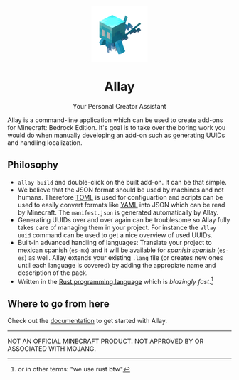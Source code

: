 <p align="center">
  <img
    src="https://github.com/allay-mc/.github/blob/main/profile/allay.gif?raw=true"
    width="25%"
    align="center"
    alt="Animated Allay"
  />
  <h1 align="center">Allay</h1>
  <p align="center">
    Your Personal Creator Assistant
  </p>
</p>

Allay is a command-line application which can be used to create add-ons for
Minecraft: Bedrock Edition. It's goal is to take over the boring work you
would do when manually developing an add-on such as generating UUIDs and
handling localization.


## Philosophy

- `allay build` and double-click on the built add-on. It can be that simple.
- We believe that the JSON format should be used by machines and not humans.
  Therefore [TOML](https://toml.io) is used for configuartion and scripts
  can be used to easily convert formats like [YAML](https://yaml.org/) into
  JSON which can be read by Minecraft. The `manifest.json` is generated
  automatically by Allay.
- Generating UUIDs over and over again can be troublesome so Allay fully takes
  care of managing them in your project. For instance the `allay uuid` command
  can be used to get a nice overview of used UUIDs.
- Built-in advanced handling of languages: Translate your project to mexican
  spanish (`es-mx`) and it will be available for *spanish spanish* (`es-es`)
  as well. Allay extends your existing `.lang` file (or creates new ones until
  each language is covered) by adding the appropiate name and description of the
  pack.
- Written in the [Rust programming language](https://www.rust-lang.org/) which
  is *blazingly fast*.[^1]


## Where to go from here

Check out the [documentation](https://allay-mc.github.io/docs) to get started
with Allay.

[^1]: or in other terms: "we use rust btw"

---

NOT AN OFFICIAL MINECRAFT PRODUCT. NOT APPROVED BY OR ASSOCIATED WITH MOJANG.
